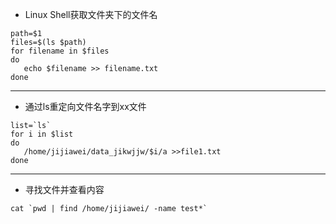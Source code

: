 + Linux Shell获取文件夹下的文件名
```
path=$1
files=$(ls $path)
for filename in $files
do
   echo $filename >> filename.txt
done
```
------------------------
+ 通过ls重定向文件名字到xx文件
```
list=`ls`
for i in $list
do
   /home/jijiawei/data_jikwjjw/$i/a >>file1.txt
done
```
--------------------------
+ 寻找文件并查看内容
```
cat `pwd | find /home/jijiawei/ -name test*`
```

